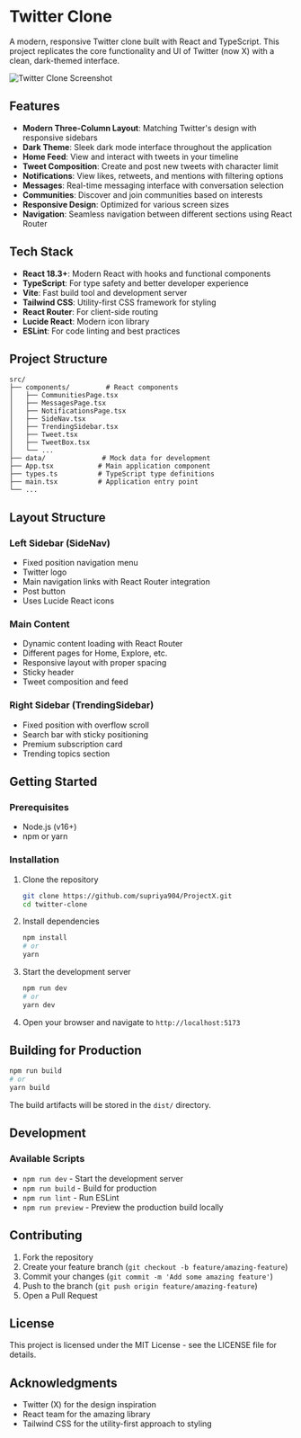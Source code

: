 # Twitter Clone

A modern, responsive Twitter clone built with React and TypeScript. This project replicates the core functionality and UI of Twitter (now X) with a clean, dark-themed interface.

![Twitter Clone Screenshot](screenshot.png)

## Features

- **Modern Three-Column Layout**: Matching Twitter's design with responsive sidebars
- **Dark Theme**: Sleek dark mode interface throughout the application
- **Home Feed**: View and interact with tweets in your timeline
- **Tweet Composition**: Create and post new tweets with character limit
- **Notifications**: View likes, retweets, and mentions with filtering options
- **Messages**: Real-time messaging interface with conversation selection
- **Communities**: Discover and join communities based on interests
- **Responsive Design**: Optimized for various screen sizes
- **Navigation**: Seamless navigation between different sections using React Router

## Tech Stack

- **React 18.3+**: Modern React with hooks and functional components
- **TypeScript**: For type safety and better developer experience
- **Vite**: Fast build tool and development server
- **Tailwind CSS**: Utility-first CSS framework for styling
- **React Router**: For client-side routing
- **Lucide React**: Modern icon library
- **ESLint**: For code linting and best practices

## Project Structure

```
src/
├── components/         # React components
│   ├── CommunitiesPage.tsx
│   ├── MessagesPage.tsx
│   ├── NotificationsPage.tsx
│   ├── SideNav.tsx
│   ├── TrendingSidebar.tsx
│   ├── Tweet.tsx
│   ├── TweetBox.tsx
│   └── ...
├── data/              # Mock data for development
├── App.tsx           # Main application component
├── types.ts          # TypeScript type definitions
├── main.tsx          # Application entry point
└── ...
```

## Layout Structure

### Left Sidebar (SideNav)
- Fixed position navigation menu
- Twitter logo
- Main navigation links with React Router integration
- Post button
- Uses Lucide React icons

### Main Content
- Dynamic content loading with React Router
- Different pages for Home, Explore, etc.
- Responsive layout with proper spacing
- Sticky header
- Tweet composition and feed

### Right Sidebar (TrendingSidebar)
- Fixed position with overflow scroll
- Search bar with sticky positioning
- Premium subscription card
- Trending topics section

## Getting Started

### Prerequisites

- Node.js (v16+)
- npm or yarn

### Installation

1. Clone the repository
   ```bash
   git clone https://github.com/supriya904/ProjectX.git
   cd twitter-clone
   ```

2. Install dependencies
   ```bash
   npm install
   # or
   yarn
   ```

3. Start the development server
   ```bash
   npm run dev
   # or
   yarn dev
   ```

4. Open your browser and navigate to `http://localhost:5173`

## Building for Production

```bash
npm run build
# or
yarn build
```

The build artifacts will be stored in the `dist/` directory.

## Development

### Available Scripts

- `npm run dev` - Start the development server
- `npm run build` - Build for production
- `npm run lint` - Run ESLint
- `npm run preview` - Preview the production build locally

## Contributing

1. Fork the repository
2. Create your feature branch (`git checkout -b feature/amazing-feature`)
3. Commit your changes (`git commit -m 'Add some amazing feature'`)
4. Push to the branch (`git push origin feature/amazing-feature`)
5. Open a Pull Request

## License

This project is licensed under the MIT License - see the LICENSE file for details.

## Acknowledgments

- Twitter (X) for the design inspiration
- React team for the amazing library
- Tailwind CSS for the utility-first approach to styling
